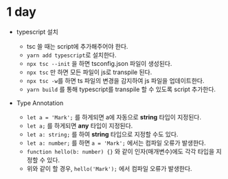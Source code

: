 # 1 day

- typescript 설치

  - tsc 쓸 때는 script에 추가해주어야 한다.
  - `yarn add typescript`로 설치한다.
  - `npx tsc --init` 을 하면 tsconfig.json 파일이 생성된다.
  - `npx tsc` 만 하면 모든 파일이 js로 transpile 된다.
  - `npx tsc -w`를 하면 ts 파일의 변경을 감지하여 js 파일을 업데이트한다.
  - `yarn build` 를 통해 typescript를 transpile 할 수 있도록 script 추가한다.

- Type Annotation
  - `let a = 'Mark';` 를 하게되면 a에 자동으로 **string** 타입이 지정된다.
  - `let a;` 를 하게되면 **any** 타입이 지정된다.
  - `let a: string;` 를 하여 **string** 타입으로 지정할 수도 있다.
  - `let a: number;` 를 하면 `a = 'Mark';` 에서는 컴파일 오류가 발생한다.
  - `function hello(b: number) {}` 와 같이 인자(매개변수)에도 각각 타입을 지정할 수 있다.
  - 위와 같이 할 경우, `hello('Mark');` 에서 컴파일 오류가 발생한다.
